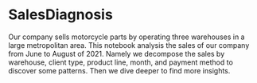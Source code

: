 # SalesDiagnosis
Our company sells motorcycle parts by operating three warehouses in a large metropolitan area. This notebook analysis the sales of our company from June to August of 2021. Namely we decompose the sales by warehouse, client type, product line, month, and payment method to discover some patterns. Then we dive deeper to find more insights.

